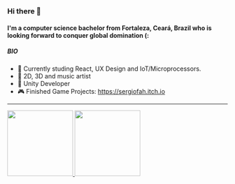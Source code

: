 
### Hi there 👋

#### I'm a computer science bachelor from Fortaleza, Ceará, Brazil who is looking forward to conquer global domination (:

##### BIO

- 📖 Currently studing React, UX Design and IoT/Microprocessors.
- 🎨 2D, 3D and music artist
- 🤖 Unity Developer 
- 🎮 Finished Game Projects: https://sergiofah.itch.io
-----------------------------------------------------------------
<div>
  <a href="https://github.com/sergiofah">
  <img height="150em" src="https://github-readme-stats.vercel.app/api?username=sergiofah&show_icons=true&theme=dark&include_all_commits=true&count_private=true"/>
  <img height="150em" src="https://github-readme-stats.vercel.app/api/top-langs/?username=sergiofah&layout=compact&langs_count=7&theme=dark"/>
</div>
